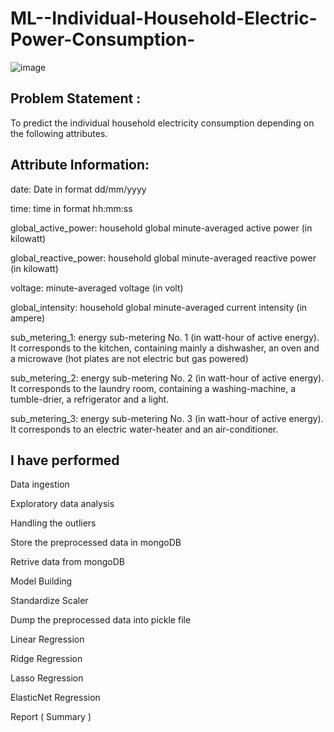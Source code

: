 # ML--Individual-Household-Electric-Power-Consumption-

![image](https://user-images.githubusercontent.com/105970953/215973615-ab53f7fd-619c-48d2-9f79-32429b86e2b1.png)


## Problem Statement :


To predict the individual household electricity consumption depending on the following attributes.



## Attribute Information:


date: Date in format dd/mm/yyyy

time: time in format hh:mm:ss

global_active_power: household global minute-averaged active power (in kilowatt)

global_reactive_power: household global minute-averaged reactive power (in kilowatt)

voltage: minute-averaged voltage (in volt)

global_intensity: household global minute-averaged current intensity (in ampere)

sub_metering_1: energy sub-metering No. 1 (in watt-hour of active energy). It corresponds to the kitchen, containing mainly a dishwasher, an oven and a microwave (hot plates are not electric but gas powered)

sub_metering_2: energy sub-metering No. 2 (in watt-hour of active energy). It corresponds to the laundry room, containing a washing-machine, a tumble-drier, a refrigerator and a light.

sub_metering_3: energy sub-metering No. 3 (in watt-hour of active energy). It corresponds to an electric water-heater and an air-conditioner.


## I have performed


Data ingestion

Exploratory data analysis

Handling the outliers

Store the preprocessed data in mongoDB

Retrive data from mongoDB

Model Building

Standardize Scaler

Dump the preprocessed data into pickle file

Linear Regression

Ridge Regression

Lasso Regression

ElasticNet Regression

Report ( Summary )
